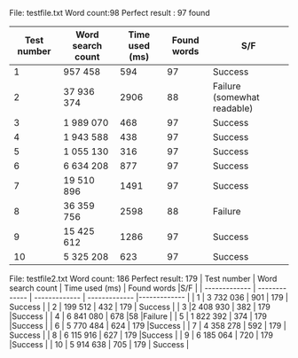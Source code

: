 

File: testfile.txt  Word count:98 Perfect result : 97 found

| Test number | Word search count | Time used (ms)  | Found words |S/F |
| ------------- | ------------- | ------------- | ------------- |------------- |
| 1   | 957 458  | 594  | 97  | Success  |
| 2  | 37 936 374  | 2906  | 88  | Failure (somewhat readable)  |
| 3  | 1 989 070  | 468  | 97  |Success  |
| 4  | 1 943 588  | 438  | 97  |Success  |
| 5  | 1 055 130  | 316  | 97  |Success  |
| 6   | 6 634 208  | 877  | 97  |Success  |
| 7  | 19 510 896  | 1491  | 97  | Success  |
| 8  | 36 359 756  | 2598  | 88  |Failure  |
| 9  | 15 425 612  | 1286  | 97  |Success  |
| 10  | 5 325 208  | 623  | 97  | Success  |


File: testfile2.txt Word count: 186 Perfect result: 179
| Test number | Word search count | Time used (ms)  | Found words |S/F |
| ------------- | ------------- | ------------- | ------------- |------------- |
| 1   | 3 732 036  | 901  | 179  | Success  |
| 2  | 199 512  | 432  | 179  | Success  |
| 3  |2 408 930  | 382  | 179  |Success  |
| 4  | 6 841 080  | 678  |58  |Failure  |
| 5  | 1 822 392  | 374  | 179  |Success  |
| 6   | 5 770 484  | 624  | 179 |Success  |
| 7  | 4 358 278  | 592  | 179  | Success  |
| 8  | 6 115 916  | 627  | 179  |Success  |
| 9  | 6 185 064  | 720  | 179  |Success  |
| 10  | 5 914 638  | 705  | 179  | Success  |
